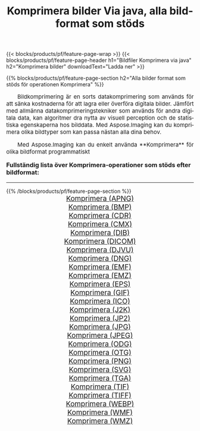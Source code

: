 ﻿---
title: Komprimera bilder Via java, alla bildformat som stöds 
weight: 3920
url: /sv/java/compress/ 
lang: sv
langdirlevel: 2
locales: zh-hans,ja,it,ru,de,es,fr,nl,id,lt,pl,pt,vi,tr,ko,zh-hant,ar,hi,th,sv,cs,uk,he
description: Med Aspose.Imaging kan du enkelt Komprimera bilder via java
---

{{< blocks/products/pf/feature-page-wrap >}}
{{< blocks/products/pf/feature-page-header h1="Bildfiler Komprimera via java" h2="Komprimera bilder" downloadText="Ladda ner" >}}


{{% blocks/products/pf/feature-page-section  h2="Alla bilder format som stöds för operationen Komprimera" %}}
<p align="justify" style="text-indent:2em;font-size:15px;">
Bildkomprimering är en sorts datakomprimering som används för att sänka kostnaderna för att lagra eller överföra digitala bilder. Jämfört med allmänna datakomprimeringstekniker som används för andra digitala data, kan algoritmer dra nytta av visuell perception och de statistiska egenskaperna hos bilddata.
Med Aspose.Imaging kan du komprimera olika bildtyper som kan passa nästan alla dina behov.
</p>
<p align="justify" style="text-indent:2em;font-size:15px;">
Med Aspose.Imaging kan du enkelt använda **Komprimera** för olika bildformat programmatiskt
</p>
<h3 style="margin-top:16px;">
Fullständig lista över Komprimera-operationer som stöds efter bildformat:
</h3>
<hr/>
{{% /blocks/products/pf/feature-page-section %}}
<div class="container-fluid productfamilypage bg-gray">
    <div class="convertypes bg-gray agp-content section">
        <div class="container">
		<div class="row other-converters" style="gap: 10px;font-size: 19px;text-align:center;">
		    <div class='col-md-3 other-converter remove-lp remove-rp'><a href="/imaging/sv/java/compress/apng/" style="padding:15px;">Komprimera (APNG)</a></div><div class='col-md-3 other-converter remove-lp remove-rp'><a href="/imaging/sv/java/compress/bmp/" style="padding:15px;">Komprimera (BMP)</a></div><div class='col-md-3 other-converter remove-lp remove-rp'><a href="/imaging/sv/java/compress/cdr/" style="padding:15px;">Komprimera (CDR)</a></div><div class='col-md-3 other-converter remove-lp remove-rp'><a href="/imaging/sv/java/compress/cmx/" style="padding:15px;">Komprimera (CMX)</a></div><div class='col-md-3 other-converter remove-lp remove-rp'><a href="/imaging/sv/java/compress/dib/" style="padding:15px;">Komprimera (DIB)</a></div><div class='col-md-3 other-converter remove-lp remove-rp'><a href="/imaging/sv/java/compress/dicom/" style="padding:15px;">Komprimera (DICOM)</a></div><div class='col-md-3 other-converter remove-lp remove-rp'><a href="/imaging/sv/java/compress/djvu/" style="padding:15px;">Komprimera (DJVU)</a></div><div class='col-md-3 other-converter remove-lp remove-rp'><a href="/imaging/sv/java/compress/dng/" style="padding:15px;">Komprimera (DNG)</a></div><div class='col-md-3 other-converter remove-lp remove-rp'><a href="/imaging/sv/java/compress/emf/" style="padding:15px;">Komprimera (EMF)</a></div><div class='col-md-3 other-converter remove-lp remove-rp'><a href="/imaging/sv/java/compress/emz/" style="padding:15px;">Komprimera (EMZ)</a></div><div class='col-md-3 other-converter remove-lp remove-rp'><a href="/imaging/sv/java/compress/eps/" style="padding:15px;">Komprimera (EPS)</a></div><div class='col-md-3 other-converter remove-lp remove-rp'><a href="/imaging/sv/java/compress/gif/" style="padding:15px;">Komprimera (GIF)</a></div><div class='col-md-3 other-converter remove-lp remove-rp'><a href="/imaging/sv/java/compress/ico/" style="padding:15px;">Komprimera (ICO)</a></div><div class='col-md-3 other-converter remove-lp remove-rp'><a href="/imaging/sv/java/compress/j2k/" style="padding:15px;">Komprimera (J2K)</a></div><div class='col-md-3 other-converter remove-lp remove-rp'><a href="/imaging/sv/java/compress/jp2/" style="padding:15px;">Komprimera (JP2)</a></div><div class='col-md-3 other-converter remove-lp remove-rp'><a href="/imaging/sv/java/compress/jpg/" style="padding:15px;">Komprimera (JPG)</a></div><div class='col-md-3 other-converter remove-lp remove-rp'><a href="/imaging/sv/java/compress/jpeg/" style="padding:15px;">Komprimera (JPEG)</a></div><div class='col-md-3 other-converter remove-lp remove-rp'><a href="/imaging/sv/java/compress/odg/" style="padding:15px;">Komprimera (ODG)</a></div><div class='col-md-3 other-converter remove-lp remove-rp'><a href="/imaging/sv/java/compress/otg/" style="padding:15px;">Komprimera (OTG)</a></div><div class='col-md-3 other-converter remove-lp remove-rp'><a href="/imaging/sv/java/compress/png/" style="padding:15px;">Komprimera (PNG)</a></div><div class='col-md-3 other-converter remove-lp remove-rp'><a href="/imaging/sv/java/compress/svg/" style="padding:15px;">Komprimera (SVG)</a></div><div class='col-md-3 other-converter remove-lp remove-rp'><a href="/imaging/sv/java/compress/tga/" style="padding:15px;">Komprimera (TGA)</a></div><div class='col-md-3 other-converter remove-lp remove-rp'><a href="/imaging/sv/java/compress/tif/" style="padding:15px;">Komprimera (TIF)</a></div><div class='col-md-3 other-converter remove-lp remove-rp'><a href="/imaging/sv/java/compress/tiff/" style="padding:15px;">Komprimera (TIFF)</a></div><div class='col-md-3 other-converter remove-lp remove-rp'><a href="/imaging/sv/java/compress/webp/" style="padding:15px;">Komprimera (WEBP)</a></div><div class='col-md-3 other-converter remove-lp remove-rp'><a href="/imaging/sv/java/compress/wmf/" style="padding:15px;">Komprimera (WMF)</a></div><div class='col-md-3 other-converter remove-lp remove-rp'><a href="/imaging/sv/java/compress/wmz/" style="padding:15px;">Komprimera (WMZ)</a></div>
                </div>
        </div>
    </div>
</div>
<br/>
